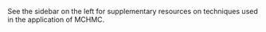 See the sidebar on the left for supplementary resources on techniques used in the application of MCHMC.